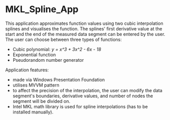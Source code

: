 # MKL_Spline_App
This application approximates function values using two cubic interpolation splines and visualises the function.
The splines' first derivative value at the start and the end of the measured data segment can be entered by the user. 
\
The user can choose between three types of functions:
- Cubic polynomial: _y = x^3 + 3x^2 - 6x - 18_
- Exponential function
- Pseudorandom number generator
<a/>

Application features:
- made via Windows Presentation Foundation
- utilises MVVM pattern
- to affect the precision of the interpolation, the user can modify the data segment's boundaries, derivative values, and number of nodes the segment will be divided on.
- Intel MKL math library is used for spline interpolations (has to be installed manually).

